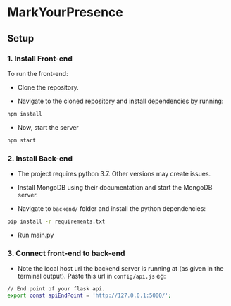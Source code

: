 # MarkYourPresence


## Setup

### 1. Install Front-end

To run the front-end:

- Clone the repository. 

- Navigate to the cloned repository and install dependencies by running: 
```sh
npm install
```
- Now, start the server
```sh
npm start
```

### 2. Install Back-end

- The project requires python 3.7. Other versions may create issues.

- Install MongoDB using their documentation and start the MongoDB server.

- Navigate to `backend/` folder and install the python dependencies:
```sh
pip install -r requirements.txt
```
- Run main.py

### 3. Connect front-end to back-end

- Note the local host url the backend server is running at (as given in the terminal output). 
Paste this url in `config/api.js` eg: 
```sh
// End point of your flask api.
export const apiEndPoint = 'http://127.0.0.1:5000/';
```
